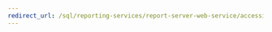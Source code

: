 ```yaml
---
redirect_url: /sql/reporting-services/report-server-web-service/accessing-the-soap-api?toc=%2fsql%2freporting-services%2freport-server-web-service%2ftoc.json
---
```

